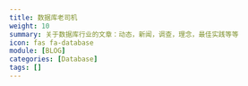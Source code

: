 ```yaml
---
title: 数据库老司机
weight: 10
summary: 关于数据库行业的文章：动态，新闻，调查，理念，最佳实践等等
icon: fas fa-database
module: [BLOG]
categories: [Database]
tags: []
---
```


